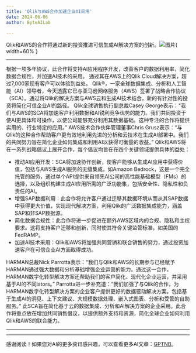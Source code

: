 ```yaml
---
title: 'Qlik与AWS合作加速企业AI采用'
date: 2024-06-06
author: ByteAILab

---
```


Qlik和AWS的合作将通过新的投资推进可信生成AI解决方案的创新。![图片](https://ai-techpark.com/wp-content/uploads/2024/06/Qlik-960x540.jpg){ width=60% }

---

根据一项多年协议，此合作将支持AI应用程序开发，改善客户的数据利用率，简化数据合规性，并加速AI技术的采用。
通过其在AWS上的Qlik Cloud解决方案，超过7,000家现有客户可以体验到益处。
Qlik®，一家全球数据集成、分析和人工智能（AI）领导者，今天透露它已与亚马逊网络服务（AWS）签署了战略合作协议（SCA）。通过将Qlik的解决方案与AWS云和生成AI技术结合，新的有针对性的投资将简化可信企业AI的路径。
Qlik全球销售执行副总裁Casey George表示：“我们与AWS的SCA将加速客户利用数据和AI锐利竞争优势的能力。我们共同投资于使AI更具体和可操作，以使公司能够充分利用其数据基础。这种专注的合作将提供实用的、行业特定的应用。”
AWS技术合作伙伴管理董事Chris Grusz表示：“与Qlik的这种合作帮助客户更有效地利用先进的分析和云技术在生成AI部署中。我们的共同努力旨在简化企业如何集成和利用AI以获得可衡量的收益。”
Qlik和AWS将在一系列战略倡议上展开合作，每个倡议均旨在在四个关键领域提供具体的益处：
- 推动AI应用开发：SCA将加速协作创新，使客户能够从生成AI应用中获得价值，包括与AWS生成AI服务的无缝集成，如Amazon Bedrock，这是一个完全托管的服务，通过单个API提供来自领先AI公司的高性能基础模型（FMs）的选择，以及组织构建生成AI应用所需的广泛功能集，包括安全性、隐私性和负责任的AI。
- 增强SAP数据利用：此合作将允许客户通过迁移其数据环境从而从其SAP数据中获得更大价值，实现现代解决方案，利用Qlik的广泛数据集成能力，涵盖SAP和非SAP数据源。
- 简化数据合规性：此合作将进一步促进在额外AWS区域内的合规、隐私和主权要求。这将支持客户迁移和创新，同时使其符合关键监管标准，如美国的FedRAMP。
- 加速AI技术采用：Qlik和AWS将加强共同营销和联合销售的努力，通过投资加速客户在可信企业AI方面取得成功。

HARMAN总裁Nick Parrotta表示：“我们与Qlik和AWS的长期参与已经赋予HARMAN通过强大数据和分析基础增强企业运营的能力。通过这一合作，HARMAN数字化转型解决方案还帮助我们的客户简化、现代化企业运营，并采用基于AI的不同iators。”
Parrotta进一步补充道：“我们加强了与Qlik的合作，为HARMAN数字化转型解决方案的企业客户提供更好的数据驱动解决方案，包括基于生成AI的洞见、上下文建议、大规模数据处理、嵌入式图表、分析和受管的自助服务。”
此SCA旨在简化基于云的数据集成、分析和AI解决方案的企业采用。此合作将重点放在增加共同销售倡议，以提供额外支持和资源，简化全球企业如何利用Qlik和AWS的联合能力。

---
---
感谢阅读！如果您对AI的更多资讯感兴趣，可以查看更多AI文章：[GPTNB](https://gptnb.com)。